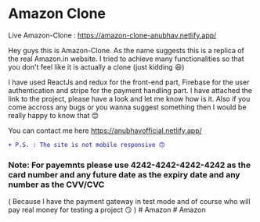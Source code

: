# Amazon Clone

Live Amazon-Clone : https://amazon-clone-anubhav.netlify.app/

Hey guys this is Amazon-Clone. As the name suggests this is a replica of the real Amazon.in website.
I tried to achieve many functionalities so that you don't feel like it is actually a clone (just kidding 😆)

I have used ReactJs and redux for the front-end part, Firebase for the user authentication and stripe for the payment handling part.
I have attached the link to the project, please have a look and let me know how is it. Also if you come accross any bugs or you wanna suggest something then I would be really happy to know that 😊

You can contact me here
https://anubhavofficial.netlify.app/

```diff
+ P.S. : The site is not mobile responsive 🙃
```

### Note: For payemnts please use 4242-4242-4242-4242 as the card number and any future date as the expiry date and any number as the CVV/CVC
  ( Because I have the payment gateway in test mode and of course who will pay real money for testing a project 😏 )
#   A m a z o n  
 #   A m a z o n  
 
